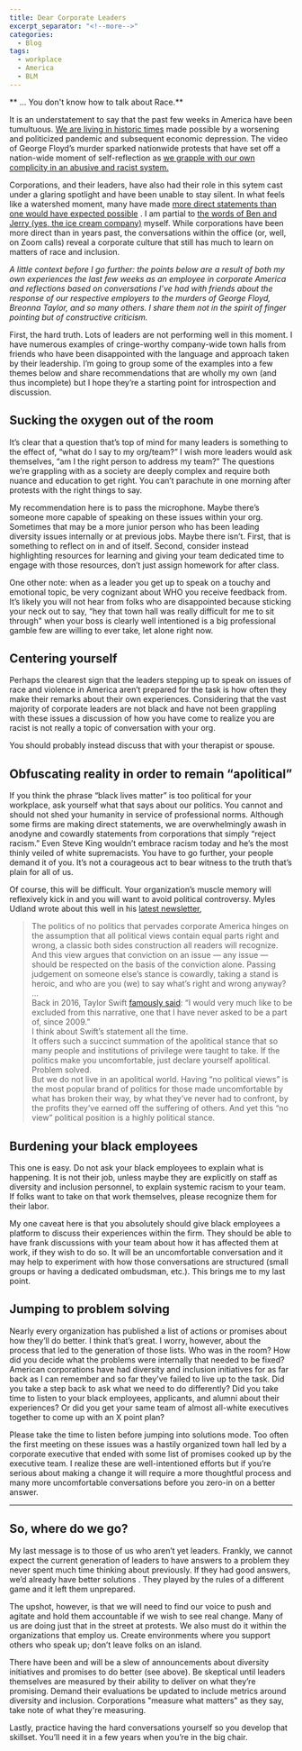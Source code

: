 ```yaml
---
title: Dear Corporate Leaders
excerpt_separator: "<!--more-->"
categories:
  - Blog
tags:
  - workplace
  - America
  - BLM
---
```


** ... You don't know how to talk about Race.**  

It is an understatement to say that the past few weeks in America have been tumultuous.  [We are living in historic times](https://www.theatlantic.com/politics/archive/2020/06/todays-protest-movements-are-as-big-as-the-1960s/613207/)  made possible by a worsening and politicized pandemic and subsequent economic depression. The video of George Floyd’s murder sparked nationwide protests that have set off a nation-wide moment of self-reflection as  [we grapple with our own complicity in an abusive and racist system.](https://www.nytimes.com/2020/06/05/books/antiracism-books-race-racism.html)

Corporations, and their leaders, have also had their role in this sytem cast under a glaring spotlight and have been unable to stay silent. In what feels like a watershed moment, many have made  [more direct statements than one would have expected possible](https://www.nytimes.com/2020/05/31/business/media/companies-marketing-black-lives-matter-george-floyd.html) . I am partial to  [the words of Ben and Jerry (yes, the ice cream company)](https://www.benjerry.com/about-us/media-center/dismantle-white-supremacy) myself. While corporations have been more direct than in years past, the conversations within the office (or, well, on Zoom calls) reveal a corporate culture that still has much to learn on matters of race and inclusion.

*A little context before I go further: the points below are a result of both my own experiences the last few weeks as an employee in corporate America and reflections based on conversations I’ve had with friends about the response of our respective employers to the murders of George Floyd, Breonna Taylor, and so many others. I share them not in the spirit of finger pointing but of constructive criticism.*

First, the hard truth. Lots of leaders are not performing well in this moment. I have numerous examples of cringe-worthy company-wide town halls from friends who have been disappointed with the language and approach taken by their leadership. I’m going to group some of the examples into a few themes below and share recommendations that are wholly my own (and thus incomplete) but I hope they’re a starting point for introspection and discussion.

## Sucking the oxygen out of the room

It’s clear that a question that’s top of mind for many leaders is something to the effect of, “what do I say to my org/team?” I wish more leaders would ask themselves, “am I the right person to address my team?” The questions we’re grappling with as a society are deeply complex and require both nuance and education to get right. You can’t parachute in one morning after protests with the right things to say.

My recommendation here is to pass the microphone. Maybe there’s someone more capable of speaking on these issues within your org. Sometimes that may be a more junior person who has been leading diversity issues internally or at previous jobs. Maybe there isn’t. First, that is something to reflect on in and of itself. Second, consider instead highlighting resources for learning and giving your team dedicated time to engage with those resources, don’t just assign homework for after class.

One other note: when as a leader you get up to speak on a touchy and emotional topic, be very cognizant about WHO you receive feedback from. It’s likely you will not hear from folks who are disappointed because sticking your neck out to say, “hey that town hall was really difficult for me to sit through" when your boss is clearly well intentioned is a big professional gamble few are willing to ever take, let alone right now.

## Centering yourself

Perhaps the clearest sign that the leaders stepping up to speak on issues of race and violence in America aren’t prepared for the task is how often they make their remarks about their own experiences. Considering that the vast majority of corporate leaders are not black and have not been grappling with these issues a discussion of how you have come to realize you are racist is not really a topic of conversation with your org.

You should probably instead discuss that with your therapist or spouse.

## Obfuscating reality in order to remain “apolitical”

If you think the phrase “black lives matter” is too political for your workplace, ask yourself what that says about our politics. You cannot and should not shed your humanity in service of professional norms. Although some firms are making direct statements, we are overwhelmingly awash in anodyne and cowardly statements from corporations that simply “reject racism.” Even Steve King wouldn’t embrace racism today and he’s the most thinly veiled of white supremacists. You have to go further, your people demand it of you. It’s not a courageous act to bear witness to the truth that’s plain for all of us.

Of course, this will be difficult. Your organization’s muscle memory will reflexively kick in and you will want to avoid political controversy. Myles Udland wrote about this well in his [latest newsletter](https://mylesudland.substack.com/p/corporate-americas-politics-of-no),

>The politics of no politics that pervades corporate America hinges on the assumption that all political views contain equal parts right and wrong, a classic both sides construction all readers will recognize. And this view argues that conviction on an issue — any issue — should be respected on the basis of the conviction alone. Passing judgement on someone else’s stance is cowardly, taking a stand is heroic, and who are you (we) to say what’s right and wrong anyway?  
…  
Back in 2016, Taylor Swift [famously said](https://www.buzzfeed.com/sarahburton/taylor-swifts-i-would-very-much-like-to-be-excluded-from-thi): “I would very much like to be excluded from this narrative, one that I have never asked to be a part of, since 2009.”  
I think about Swift’s statement all the time.  
It offers such a succinct summation of the apolitical stance that so many people and institutions of privilege were taught to take. If the politics make you uncomfortable, just declare yourself apolitical. Problem solved.  
But we do not live in an apolitical world. Having “no political views” is the most popular brand of politics for those made uncomfortable by what has broken their way, by what they’ve never had to confront, by the profits they’ve earned off the suffering of others. And yet this “no view” political position is a highly political stance.

## Burdening your black employees

This one is easy. Do not ask your black employees to explain what is happening. It is not their job, unless maybe they are explicitly on staff as diversity and inclusion personnel, to explain systemic racism to your team. If folks want to take on that work themselves, please recognize them for their labor.

My one caveat here is that you absolutely should give black employees a platform to discuss their experiences within the firm. They should be able to have frank discussions with your team about how it has affected them at work, if they wish to do so. It will be an uncomfortable conversation and it may help to experiment with how those conversations are structured (small groups or having a dedicated ombudsman, etc.). This brings me to my last point.

## Jumping to problem solving

Nearly every organization has published a list of actions or promises about how they’ll do better. I think that’s great. I worry, however, about the process that led to the generation of those lists. Who was in the room? How did you decide what the problems were internally that needed to be fixed? American corporations have had diversity and inclusion initiatives for as far back as I can remember and so far they’ve failed to live up to the task. Did you take a step back to ask what we need to do differently? Did you take time to listen to your black employees, applicants, and alumni about their experiences? Or did you get your same team of almost all-white executives together to come up with an X point plan?

Please take the time to listen before jumping into solutions mode. Too often the first meeting on these issues was a hastily organized town hall led by a corporate executive that ended with some list of promises cooked up by the executive team. I realize these are well-intentioned efforts but if you’re serious about making a change it will require a more thoughtful process and many more uncomfortable conversations before you zero-in on a better answer.

----------------------------------------

## So, where do we go?

My last message is to those of us who aren’t yet leaders. Frankly, we cannot expect the current generation of leaders to have answers to a problem they never spent much time thinking about previously. If they had good answers, we’d already have better solutions . They played by the rules of a different game and it left them unprepared.

The upshot, however, is that we will need to find our voice to push and agitate and hold them accountable if we wish to see real change. Many of us are doing just that in the street at protests. We also must do it within the organizations that employ us. Create environments where you support others who speak up; don’t leave folks on an island.

There have been and will be a slew of announcements about diversity initiatives and promises to do better (see above). Be skeptical until leaders themselves are measured by their ability to deliver on what they’re promising. Demand their evaluations be updated to include metrics around diversity and inclusion. Corporations "measure what matters" as they say, take note of what they're measuring.

Lastly, practice having the hard conversations yourself so you develop that skillset. You’ll need it in a few years when you’re in the big chair.
